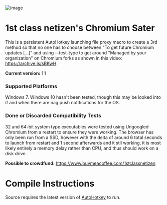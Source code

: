 ![image](https://github.com/balloonguy/ChromiumSater/assets/4008588/06e82906-ef1c-421d-8341-7fbdd6be3a18)
# 1st class netizen's Chromium Sater
This is a persistent AutoHotkey launching file proxy macro to create a 3rd method so that no one has to choose between "To get future Chromium updates [...]" and using --test-type to get around "Managed by your organization" on Chromium forks as shown in this video: https://archive.is/sBKwH.

**Current version:** 1.1
### Supported Platforms
Windows 7. Windows 10 hasn't been tested, though this may be looked into if and when there are nag push notifications for the OS.
### Done or Discarded Compatibility Tests
32 and 64-bit system type executables were tested using Ungoogled Chromium from a restart to ensure they were working. The browser has only been run from a SSD, however with the delta of around 6 total seconds to launch from restart and 1 second afterwards and it stll working, it is most likely entirely a memory delay rather than CPU, and thus should work on a disk drive.

**Possible to crowdfund:** https://www.buymeacoffee.com/1stclassnetizen
# Compile Instructions
Source requires the latest version of [AutoHotkey](https://www.autohotkey.com/) to run.
